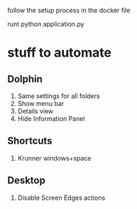 follow the setup process in the docker file

runt python application.py

# stuff to automate #

## Dolphin ##
1. Same settings for all folders
1. Show menu bar
1. Details view
1. Hide Information Panel

## Shortcuts ##
1. Krunner windows+space

## Desktop ##
1. Disable Screen Edges actions